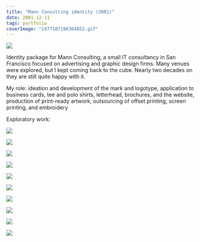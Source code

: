 ```yaml
---
title: "Mann Consulting identity (2001)"
date: 2001-12-11
tags: portfolio
coverImage: "1477187196364852.gif"
---
```


![](images/1477187196364852.gif)

Identity package for Mann Consulting, a small IT consultancy in San Francisco focused on advertising and graphic design firms. Many venues were explored, but I kept coming back to the cube. Nearly two decades on they are still quite happy with it.

My role: ideation and development of the mark and logotype, application to business cards, tee and polo shirts, letterhead, brochures, and the website, production of print-ready artwork, outsourcing of offset printing, screen printing, and embroidery

Exploratory work:

![](images/1045052202745056.gif)

![](images/1058061297735050.gif)

![](images/1179294144834859.gif)

![](images/1348224751355251.gif)

![](images/1358024051385451.gif)

![](images/1369064622764958.gif)

![](images/1455452602675456.gif)

![](images/1458482922704953.gif)

![](images/1461064399475355.gif)

![](images/1658524951755451.gif)
